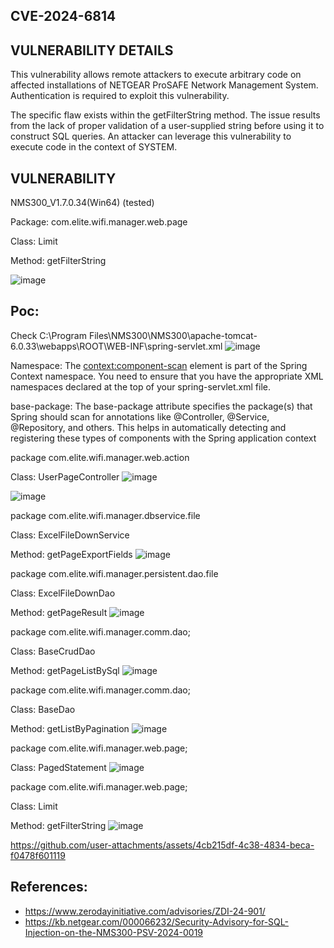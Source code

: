 ## 	CVE-2024-6814
## VULNERABILITY DETAILS
This vulnerability allows remote attackers to execute arbitrary code on affected installations of NETGEAR ProSAFE Network Management System. Authentication is required to exploit this vulnerability.

The specific flaw exists within the getFilterString method. The issue results from the lack of proper validation of a user-supplied string before using it to construct SQL queries. An attacker can leverage this vulnerability to execute code in the context of SYSTEM.

## VULNERABILITY
NMS300_V1.7.0.34(Win64) (tested)

Package: com.elite.wifi.manager.web.page

Class: Limit

Method: getFilterString

![image](https://github.com/user-attachments/assets/ade9711d-e1be-4695-af86-8cfcdde4ee6a)

## Poc:

Check C:\Program Files\NMS300\NMS300\apache-tomcat-6.0.33\webapps\ROOT\WEB-INF\spring-servlet.xml
![image](https://github.com/user-attachments/assets/8482d9d6-832e-4ad4-ab20-a715b5b48515)

Namespace: The <context:component-scan> element is part of the Spring Context namespace. You need to ensure that you have the appropriate XML namespaces declared at the top of your spring-servlet.xml file.

base-package: The base-package attribute specifies the package(s) that Spring should scan for annotations like @Controller, @Service, @Repository, and others. This helps in automatically detecting and registering these types of components with the Spring application context


package com.elite.wifi.manager.web.action

Class: UserPageController
![image](https://github.com/user-attachments/assets/d5c34d57-83bb-4d8d-b90b-1a1c577b9640)

![image](https://github.com/user-attachments/assets/8cc26d1a-eb84-4fef-a315-6cfb1db59dfe)

package com.elite.wifi.manager.dbservice.file

Class: ExcelFileDownService

Method: getPageExportFields
![image](https://github.com/user-attachments/assets/645392c0-0ffe-41b8-9add-aa434d20e80f)

package com.elite.wifi.manager.persistent.dao.file

Class: ExcelFileDownDao

Method: getPageResult
![image](https://github.com/user-attachments/assets/29093a35-0cfe-491a-9a64-1f3e98448038)

package com.elite.wifi.manager.comm.dao;

Class: BaseCrudDao

Method: getPageListBySql
![image](https://github.com/user-attachments/assets/6655b336-f328-42f5-8e02-b5332ccb4881)

package com.elite.wifi.manager.comm.dao;

Class: BaseDao

Method: getListByPagination
![image](https://github.com/user-attachments/assets/c7542cee-ca39-4bc3-a386-e664b2028a2c)

package com.elite.wifi.manager.web.page;

Class: PagedStatement
![image](https://github.com/user-attachments/assets/bfd386f9-7dab-4b02-8256-90eeb6817128)

package com.elite.wifi.manager.web.page;

Class: Limit

Method: getFilterString
![image](https://github.com/user-attachments/assets/62d90855-91a1-423e-9cad-469e81675a11)

https://github.com/user-attachments/assets/4cb215df-4c38-4834-beca-f0478f601119

## References:
- https://www.zerodayinitiative.com/advisories/ZDI-24-901/
- https://kb.netgear.com/000066232/Security-Advisory-for-SQL-Injection-on-the-NMS300-PSV-2024-0019


